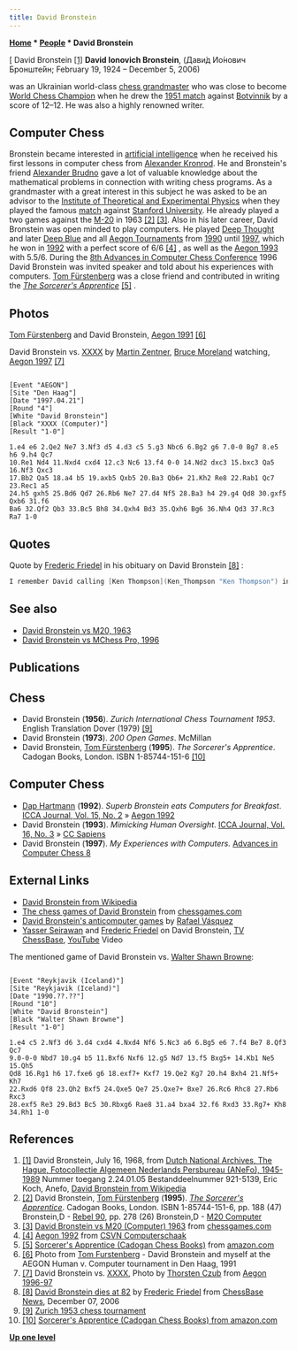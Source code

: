 ```yaml
---
title: David Bronstein
---
```

**[Home](Home "Home") * [People](People "People") * David Bronstein**

\[ David Bronstein <a id="cite-note-1" href="#cite-ref-1">[1]</a>
**David Ionovich Bronstein**, (Дави́д Ио́нович Бронште́йн; February 19, 1924 – December 5, 2006)

was an Ukrainian world-class [chess grandmaster](https://en.wikipedia.org/wiki/International_Grandmaster) who was close to become [World Chess Champion](https://en.wikipedia.org/wiki/World_Chess_Championship) when he drew the [1951 match](https://en.wikipedia.org/wiki/World_Chess_Championship_1951) against [Botvinnik](Mikhail_Botvinnik "Mikhail Botvinnik") by a score of 12–12. He was also a highly renowned writer.

## Computer Chess

Bronstein became interested in [artificial intelligence](Artificial_Intelligence "Artificial Intelligence") when he received his first lessons in computer chess from [Alexander Kronrod](Alexander_Kronrod "Alexander Kronrod"). He and Bronstein's friend [Alexander Brudno](Alexander_Brudno "Alexander Brudno") gave a lot of valuable knowledge about the mathematical problems in connection with writing chess programs. As a grandmaster with a great interest in this subject he was asked to be an advisor to the [Institute of Theoretical and Experimental Physics](Institute_of_Theoretical_and_Experimental_Physics "Institute of Theoretical and Experimental Physics") when they played the famous [match](Stanford-ITEP_Match "Stanford-ITEP Match") against [Stanford University](Stanford_University "Stanford University"). He already played a two games against the [M-20](M-20 "M-20") in 1963 <a id="cite-note-2" href="#cite-ref-2">[2]</a> <a id="cite-note-3" href="#cite-ref-3">[3]</a>. Also in his later career, David Bronstein was open minded to play computers. He played [Deep Thought](Deep_Thought "Deep Thought") and later [Deep Blue](Deep_Blue "Deep Blue") and all [Aegon Tournaments](Aegon_Tournaments "Aegon Tournaments") from [1990](Aegon_1990 "Aegon 1990") until [1997](Aegon_1997 "Aegon 1997"), which he won in [1992](Aegon_1992 "Aegon 1992") with a perfect score of 6/6 <a id="cite-note-4" href="#cite-ref-4">[4]</a> , as well as the [Aegon 1993](Aegon_1993 "Aegon 1993") with 5.5/6. During the [8th Advances in Computer Chess Conference](Advances_in_Computer_Chess_8 "Advances in Computer Chess 8") 1996 David Bronstein was invited speaker and told about his experiences with computers. [Tom Fürstenberg](Tom_F%C3%BCrstenberg "Tom Fürstenberg") was a close friend and contributed in writing the *[The Sorcerer's Apprentice](Tom_F%C3%BCrstenberg#TheSorcerersApprentice "Tom Fürstenberg")* <a id="cite-note-5" href="#cite-ref-5">[5]</a> .

## Photos

[](http://users.skynet.be/fidelity/furstenberg.html)
[Tom Fürstenberg](Tom_F%C3%BCrstenberg "Tom Fürstenberg") and David Bronstein, [Aegon 1991](Aegon_1991 "Aegon 1991") <a id="cite-note-6" href="#cite-ref-6">[6]</a>

[](http://www.thorstenczub.de/aegon.html)
David Bronstein vs. [XXXX](XXXX "XXXX") by [Martin Zentner](Martin_Zentner "Martin Zentner"), [Bruce Moreland](Bruce_Moreland "Bruce Moreland") watching, [Aegon 1997](Aegon_1997 "Aegon 1997") <a id="cite-note-7" href="#cite-ref-7">[7]</a>

```

[Event "AEGON"]
[Site "Den Haag"]
[Date "1997.04.21"]
[Round "4"]
[White "David Bronstein"]
[Black "XXXX (Computer)"]
[Result "1-0"]

1.e4 e6 2.Qe2 Ne7 3.Nf3 d5 4.d3 c5 5.g3 Nbc6 6.Bg2 g6 7.0-0 Bg7 8.e5 h6 9.h4 Qc7 
10.Re1 Nd4 11.Nxd4 cxd4 12.c3 Nc6 13.f4 0-0 14.Nd2 dxc3 15.bxc3 Qa5 16.Nf3 Qxc3 
17.Bb2 Qa5 18.a4 b5 19.axb5 Qxb5 20.Ba3 Qb6+ 21.Kh2 Re8 22.Rab1 Qc7 23.Rec1 a5 
24.h5 gxh5 25.Bd6 Qd7 26.Rb6 Ne7 27.d4 Nf5 28.Ba3 h4 29.g4 Qd8 30.gxf5 Qxb6 31.f6
Ba6 32.Qf2 Qb3 33.Bc5 Bh8 34.Qxh4 Bd3 35.Qxh6 Bg6 36.Nh4 Qd3 37.Rc3 Ra7 1-0

```

## Quotes

Quote by [Frederic Friedel](Frederic_Friedel "Frederic Friedel") in his obituary on David Bronstein <a id="cite-note-8" href="#cite-ref-8">[8]</a> :

```C++
I remember David calling [Ken Thompson](Ken_Thompson "Ken Thompson") in [New Jersey](https://en.wikipedia.org/wiki/New_Jersey) once, asking him if the computer scientist could analyse a position with the [endgame databases](Thompson%27s_Databases "Thompson's Databases") Ken had just created. Then he started dictating the position, with Ken desperately calling "stop" at six pieces. Bronstein's example contained about eleven, including pawns, which make the position even more difficult. Ken said something like: "Sorry, we can't do that. Maybe in a thousand years, but not at the current time." 

```

## See also

- [David Bronstein vs M20, 1963](M-20#Bronstein_M20 "M-20")
- [David Bronstein vs MChess Pro, 1996](Advances_in_Computer_Chess_8#Games "Advances in Computer Chess 8")

## Publications

## Chess

- David Bronstein (**1956**). *Zurich International Chess Tournament 1953*. English Translation Dover (1979) <a id="cite-note-9" href="#cite-ref-9">[9]</a>
- David Bronstein (**1973**). *200 Open Games*. McMillan
- David Bronstein, [Tom Fürstenberg](Tom_F%C3%BCrstenberg "Tom Fürstenberg") (**1995**). *The Sorcerer's Apprentice*. Cadogan Books, London. ISBN 1-85744-151-6 <a id="cite-note-10" href="#cite-ref-10">[10]</a>

## [](https://www.amazon.com/Sorcerers-Apprentice-Cadogan-Chess-Books/dp/1857441516) Computer Chess

- [Dap Hartmann](Dap_Hartmann "Dap Hartmann") (**1992**). *Superb Bronstein eats Computers for Breakfast*. [ICCA Journal, Vol. 15, No. 2](ICGA_Journal#15_2 "ICGA Journal") » [Aegon 1992](Aegon_1992 "Aegon 1992")
- David Bronstein (**1993**). *Mimicking Human Oversight*. [ICCA Journal, Vol. 16, No. 3](ICGA_Journal#16_3 "ICGA Journal") » [CC Sapiens](CC_Sapiens "CC Sapiens")
- David Bronstein (**1997**). *My Experiences with Computers.* [Advances in Computer Chess 8](Advances_in_Computer_Chess_8 "Advances in Computer Chess 8")

## External Links

- [David Bronstein from Wikipedia](https://en.wikipedia.org/wiki/David_Bronstein)
- [The chess games of David Bronstein](http://www.chessgames.com/perl/chessplayer?pid=16521) from [chessgames.com](http://www.chessgames.com/index.html)
- [David Bronstein's anticomputer games](http://www.angelfire.com/on/anticomputer/bronst.html) by [Rafael Vásquez](index.php?title=Rafael_V%C3%A1squez&action=edit&redlink=1 "Rafael Vásquez (page does not exist)")
- [Yasser Seirawan](https://en.wikipedia.org/wiki/Yasser_Seirawan) and [Frederic Friedel](Frederic_Friedel "Frederic Friedel") on David Bronstein, [TV ChessBase](ChessBase "ChessBase"), [YouTube](https://en.wikipedia.org/wiki/YouTube) Video

The mentioned game of David Bronstein vs. [Walter Shawn Browne](https://en.wikipedia.org/wiki/Walter_Browne):

```

[Event "Reykjavik (Iceland)"]
[Site "Reykjavik (Iceland)"]
[Date "1990.??.??"]
[Round "10"]
[White "David Bronstein"]
[Black "Walter Shawn Browne"]
[Result "1-0"]

1.e4 c5 2.Nf3 d6 3.d4 cxd4 4.Nxd4 Nf6 5.Nc3 a6 6.Bg5 e6 7.f4 Be7 8.Qf3 Qc7
9.0-0-0 Nbd7 10.g4 b5 11.Bxf6 Nxf6 12.g5 Nd7 13.f5 Bxg5+ 14.Kb1 Ne5 15.Qh5 
Qd8 16.Rg1 h6 17.fxe6 g6 18.exf7+ Kxf7 19.Qe2 Kg7 20.h4 Bxh4 21.Nf5+ Kh7
22.Rxd6 Qf8 23.Qh2 Bxf5 24.Qxe5 Qe7 25.Qxe7+ Bxe7 26.Rc6 Rhc8 27.Rb6 Rxc3
28.exf5 Re3 29.Bd3 Bc5 30.Rbxg6 Rae8 31.a4 bxa4 32.f6 Rxd3 33.Rg7+ Kh8 
34.Rh1 1-0

```

## References

1. <a id="cite-ref-1" href="#cite-note-1">[1]</a> David Bronstein, July 16, 1968, from [Dutch National Archives, The Hague, Fotocollectie Algemeen Nederlands Persbureau (ANeFo), 1945-1989](http://www.gahetna.nl/over-ons/open-data) Nummer toegang 2.24.01.05 Bestanddeelnummer 921-5139, Eric Koch, Anefo, [David Bronstein from Wikipedia](https://en.wikipedia.org/wiki/David_Bronstein)
1. <a id="cite-ref-2" href="#cite-note-2">[2]</a> David Bronstein, [Tom Fürstenberg](Tom_F%C3%BCrstenberg "Tom Fürstenberg") (**1995**). *[The Sorcerer's Apprentice](Tom_F%C3%BCrstenberg#TheSorcerersApprentice "Tom Fürstenberg")*. Cadogan Books, London. ISBN 1-85744-151-6, pp. 188 (47) Bronstein,D - [Rebel 90](Rebel "Rebel"), pp. 278 (26) Bronstein,D - [M20 Computer](ITEP_Chess_Program "ITEP Chess Program")
1. <a id="cite-ref-3" href="#cite-note-3">[3]</a> [David Bronstein vs M20 (Computer) 1963](http://www.chessgames.com/perl/chessgame?gid=1238081) from [chessgames.com](http://www.chessgames.com/index.html)
1. <a id="cite-ref-4" href="#cite-note-4">[4]</a> [Aegon 1992](http://www.csvn.nl/index.php?option=com_content&task=view&id=118&Itemid=50) from [CSVN Computerschaak](CSVN "CSVN")
1. <a id="cite-ref-5" href="#cite-note-5">[5]</a> [Sorcerer's Apprentice (Cadogan Chess Books)](http://www.amazon.com/exec/obidos/tg/detail/-/1857441516/104-6193618-9046309?vi=glance) from [amazon.com](http://www.amazon.com/)
1. <a id="cite-ref-6" href="#cite-note-6">[6]</a> Photo from [Tom Furstenberg](http://users.skynet.be/fidelity/furstenberg.html) - David Bronstein and myself at the AEGON Human v. Computer tournament in Den Haag, 1991
1. <a id="cite-ref-7" href="#cite-note-7">[7]</a> David Bronstein vs. [XXXX](XXXX "XXXX"), Photo by [Thorsten Czub](Thorsten_Czub "Thorsten Czub") from [Aegon 1996-97](http://www.thorstenczub.de/aegon.html)
1. <a id="cite-ref-8" href="#cite-note-8">[8]</a> [David Bronstein dies at 82](http://www.chessbase.com/newsdetail.asp?newsid=3525) by [Frederic Friedel](Frederic_Friedel "Frederic Friedel") from [ChessBase News](ChessBase "ChessBase"), December 07, 2006
1. <a id="cite-ref-9" href="#cite-note-9">[9]</a> [Zurich 1953 chess tournament](https://en.wikipedia.org/wiki/Zurich_1953_chess_tournament)
1. <a id="cite-ref-10" href="#cite-note-10">[10]</a> [Sorcerer's Apprentice (Cadogan Chess Books) from amazon.com](https://www.amazon.com/Sorcerers-Apprentice-Cadogan-Chess-Books/dp/1857441516)

**[Up one level](People "People")**

